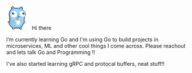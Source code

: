 ![alt text](https://github.com/jnprogrammer/jnprogrammer/blob/master/gifs/gophercoffee.gif?raw=true)
Hi there 

I’m currently learning Go and I'm using Go to build projects in microservices, ML and other cool things I come across. Please reachout and lets talk Go and Programming !!

I've also started learning gRPC and protocal buffers, neat stuff!!

<!-- https://github.com/jnprogrammer/jnprogrammer
https://github.com/jnprogrammer/jnprogrammer/blob/master/gifs/gophercoffee.gif
**jnprogrammer/jnprogrammer** is a ✨ _special_ ✨ repository because its `README.md` (this file) appears on your GitHub profile.

Here are some ideas to get you started:

- 🔭 I’m currently working on ...
###- 🌱 I’m currently learning Go and I'm using Go to build projects in microservices, ML and other cool things I come across. 
- 👯 I’m looking to collaborate on ...
- 🤔 I’m looking for help with ...
- 💬 Ask me about ...
- 📫 How to reach me: ...
- 😄 Pronouns: ...
- ⚡ Fun fact: ...
-->
